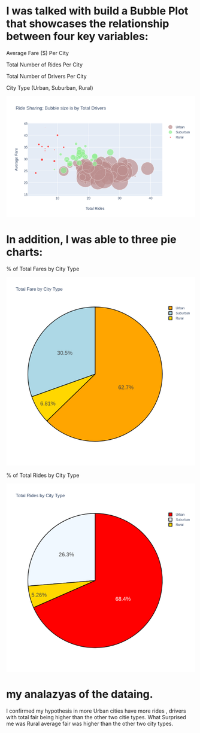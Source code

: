 

# I was talked with  build a Bubble Plot that showcases the relationship between four key variables:
Average Fare ($) Per City

Total Number of Rides Per City

Total Number of Drivers Per City

City Type (Urban, Suburban, Rural)

![Bubble plot](image/bubble.png)

# In addition, I was able to three pie charts:

% of Total Fares by City Type

![Pie Chart](image/pie2.png)




% of Total Rides by City Type

![Pie Chart](image/pie.png)




# my analazyas of the dataing. 
I confirmed my hypothesis in more Urban cities have more rides , drivers with total fair being higher than the other two citie types. What Surprised me was Rural average fair was higher than the other two city types. 


